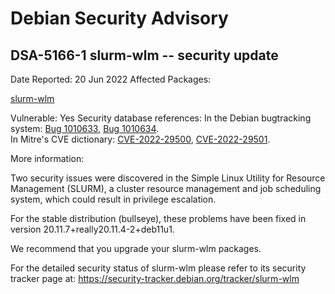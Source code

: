 
Debian Security Advisory
========================


DSA-5166-1 slurm-wlm -- security update
---------------------------------------



Date Reported:
20 Jun 2022
Affected Packages:

[slurm-wlm](https://packages.debian.org/src:slurm-wlm)

Vulnerable:
Yes
Security database references:
In the Debian bugtracking system: [Bug 1010633](https://bugs.debian.org/cgi-bin/bugreport.cgi?bug=1010633), [Bug 1010634](https://bugs.debian.org/cgi-bin/bugreport.cgi?bug=1010634).  
In Mitre's CVE dictionary: [CVE-2022-29500](https://security-tracker.debian.org/tracker/CVE-2022-29500), [CVE-2022-29501](https://security-tracker.debian.org/tracker/CVE-2022-29501).  

More information:

Two security issues were discovered in the Simple Linux Utility for
Resource Management (SLURM), a cluster resource management and job
scheduling system, which could result in privilege escalation.


For the stable distribution (bullseye), these problems have been fixed in
version 20.11.7+really20.11.4-2+deb11u1.


We recommend that you upgrade your slurm-wlm packages.


For the detailed security status of slurm-wlm please refer to
its security tracker page at:
<https://security-tracker.debian.org/tracker/slurm-wlm>





